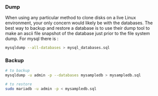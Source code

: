 ### Dump

When using any particular method to clone disks on a live Linux environment, your only concern would likely be with the databases. The best way to backup and restore a database is to use their dump tool to make an ascii file snapshot of the database just prior to the file system dump. For mysql there is :

```bash
mysqldump --all-databases > mysql_databases.sql
```

### Backup

```bash
# to backup
mysqldump -u admin -p --databases mysampledb > mysampledb.sql

# to restore
sudo mariadb -u admin -p < mysampledb.sql
```
